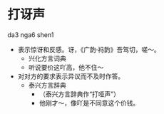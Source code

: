 # 打讶声
da3 nga6 shen1
+ 表示惊讶和反感。讶，《广韵·祃韵》吾驾切，嗟～。
  * 兴化方言词典
  - 听说要价这吖高，他不住～
+ 对对方的要求表示异议而不及时作答。
  * 泰兴方言辞典
    + （泰兴方言辞典作“打哑声”）
    - 他刚才～，像吖是不同意这个价钱。

